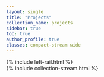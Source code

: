 ```yaml
---
layout: single
title: "Projects"
collection_name: projects
sidebar: true
toc: true
author_profile: true
classes: compact-stream wide
---
```

<div class="rail-layout">
  {% include left-rail.html %}
  <main class="rail-main">
    {% include collection-stream.html %}
  </main>
</div>
